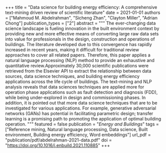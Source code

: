 +++
title = "Data science for building energy efficiency: A comprehensive text-mining driven review of scientific literature"
date = 2021-01-01
authors = ["Mahmoud M. Abdelrahman", "Sicheng Zhan", "Clayton Miller", "Adrian Chong"]
publication_types = ["2"]
abstract = """
The ever-changing data science landscape is fueling innovation in the built environment context by providing new and more effective means of converting large raw data sets into value for professionals in the design, construction and operations of buildings. The literature developed due to this convergence has rapidly increased in recent years, making it difficult for traditional review approaches to cover all related papers. Therefore, this paper applies a natural language processing (NLP) method to provide an exhaustive and quantitative review.Approximately 30,000 scientific publications were retrieved from the Elsevier API to extract the relationship between data sources, data science techniques, and building energy efficiency applications across the life cycle of buildings. The text-mining and NLP analysis reveals that data sciences techniques are applied more for operation phase applications such as fault detection and diagnosis (FDD), while being under-explored in design and commissioning phases. In addition, it is pointed out that more data science techniques that are to be investigated for various applications. For example, generative adversarial networks (GANs) has potential in facilitating parametric design; transfer learning is a promising path to promoting the application of optimal building operation.
"""
featured = false
publication = "*Energy and Buildings*"
tags = ["Reference mining, Natural language processing, Data science, Built environment, Building energy efficiency, Word embeddings"]
url_pdf = "publication/pdf/abdelrahman-2021-data.pdf"
doi = "https://doi.org/10.1016/j.enbuild.2021.110885"
+++
